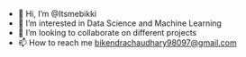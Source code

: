 - 👋 Hi, I’m @Itsmebikki
- 👀 I’m interested in Data Science and Machine Learning
- 💞️ I’m looking to collaborate on different projects 
- 📫 How to reach me bikendrachaudhary98097@gmail.com

<!---
Itsmebikki/Itsmebikki is a ✨ special ✨ repository because its `README.md` (this file) appears on your GitHub profile.
You can click the Preview link to take a look at your changes.
--->
